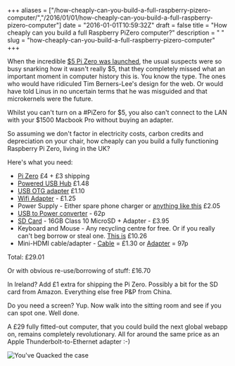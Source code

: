+++
aliases = ["/how-cheaply-can-you-build-a-full-raspberry-pizero-computer/","/2016/01/01/how-cheaply-can-you-build-a-full-raspberry-pizero-computer"]
date = "2016-01-01T10:59:32Z"
draft = false
title = "How cheaply can you build a full Raspberry PiZero computer?"
description = " "
slug = "how-cheaply-can-you-build-a-full-raspberry-pizero-computer"
+++

When the incredible [$5 Pi Zero was launched](https://www.raspberrypi.org/blog/raspberry-pi-zero/), the usual suspects were so busy snarking how it wasn't really $5, that they completely missed what an important moment in computer history this is. You know the type. The ones who would have ridiculed Tim Berners-Lee's design for the web. Or would have told Linus in no uncertain terms that he was misguided and that microkernels were the future.

Whilst you can't turn on a #PiZero for $5, you also can't connect to the LAN with your $1500 Macbook Pro without buying an adapter.

So assuming we don't factor in electricity costs, carbon credits and depreciation on your chair, how cheaply can you build a fully functioning Raspberry Pi Zero, living in the UK?

Here's what you need:

* [Pi Zero](http://swag.raspberrypi.org/collections/pi-zero/products/pi-zero) £4 + £3 shipping
* [Powered USB Hub](http://www.ebay.ie/itm/USB-2-0-High-Speed-4-Port-Power-On-Off-Switch-LED-Hub-for-PC-Laptop-Notebook-HC-/281721438658?hash=item4197e801c2:g:T8sAAOSwKrhVe~h~) £1.48
* [USB OTG adapter](http://www.ebay.ie/itm/New-Micro-USB-Male-to-Female-OTG-Cable-Adapter-for-Mobile-Cell-Phone-/301681189117?hash=item463d99a0fd:g:AtgAAOSwu4BVmnrL) £1.10
* [Wifi Adapter](http://www.aliexpress.com/item/Mini-2-4G-150Mbps-USB-WiFi-Adapter-802-11-b-g-n-Wi-Fi-Dongle-computer/32349764969.html) - £1.25
* Power Supply - Either spare phone charger or [anything like this](http://www.aliexpress.com/item/white-1set-Dual-2A-USB-EU-Plug-Wall-Charger-micro-USB-cable-for-Samsung-galaxy-S4/32337450240.html?ws_ab_test=searchweb201556_3,searchweb201644_1_79_78_77_82_80_62_81,searchweb201560_6) £2.05
* [USB to Power converter](http://www.aliexpress.com/item/Hot-2Pcs-USB-2-0-to-DC-3-5mm-Barrel-Connector-Jack-Power-Cable-5v-For/32219412146.html) - 62p
* [SD Card](http://www.amazon.co.uk/gp/offer-listing/B0162YQEIE) - 16GB Class 10 MicroSD + Adapter - £3.95
* Keyboard and Mouse - Any recycling centre for free. Or if you really can't beg borrow or steal one. [This is](http://www.aliexpress.com/item/Modern-Design-Pure-White-Ultra-Thin-Design-2-4GHz-Wireless-Keyboard-Cover-Mouse-Kit-for-Desktop/32325530848.html?ws_ab_test=searchweb201556_3,searchweb201644_1_79_78_77_82_80_62_81,searchweb201560_6) £10.26
* Mini-HDMI cable/adapter - [Cable](http://www.aliexpress.com/item/High-quality-1-5M-1-4-Version-mini-HDMI-male-cable-to-hdmi-cable-for-tablet/1509136887.html?ws_ab_test=searchweb201556_3,searchweb201644_1_79_78_77_82_80_62_81,searchweb201560_6) = £1.30 or [Adapter](http://www.aliexpress.com/item/2pcs-set-HDMI-to-Mini-HDMI-to-Micro-HDMI-Adapter-Male-to-Female-Converter-for-Xbox/2048848371.html?ws_ab_test=searchweb201556_3,searchweb201644_1_79_78_77_82_80_62_81,searchweb201560_6) = 97p

Total: £29.01

Or with obvious re-use/borrowing of stuff: £16.70

In Ireland? Add £1 extra for shipping the Pi Zero. Possibly a bit for the SD card from Amazon. Everything else free P&P from China.

Do you need a screen? Yup. Now walk into the sitting room and see if you can spot one. Well done.

A £29 fully fitted-out computer, that you could build the next global webapp on, remains completely revolutionary. All for around the same price as an Apple Thunderbolt-to-Ethernet adapter :-)

![You've Quacked the case](https://d2j17b10ywb1i7.cloudfront.net/wp-content/uploads/2016/01/quacked_the_case.gif)
